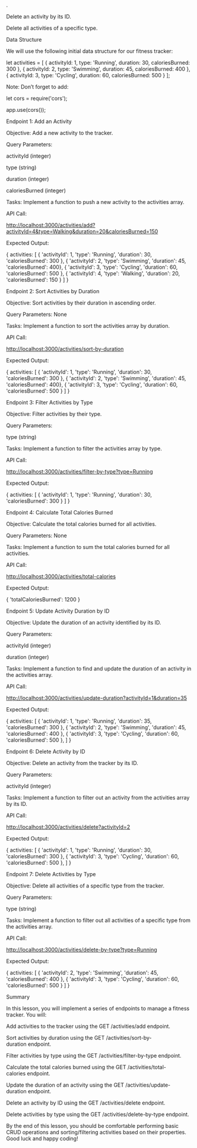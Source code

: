.

Delete an activity by its ID.

Delete all activities of a specific type.

Data Structure

We will use the following initial data structure for our fitness tracker:

let activities = [
  { activityId: 1, type: 'Running', duration: 30, caloriesBurned: 300 },
  { activityId: 2, type: 'Swimming', duration: 45, caloriesBurned: 400 },
  { activityId: 3, type: 'Cycling', duration: 60, caloriesBurned: 500 }
];


Note: Don’t forget to add:

let cors = require('cors');

app.use(cors());


Endpoint 1: Add an Activity

Objective: Add a new activity to the tracker.

Query Parameters:

activityId (integer)

type (string)

duration (integer)

caloriesBurned (integer)

Tasks: Implement a function to push a new activity to the activities array.

API Call:

<http://localhost:3000/activities/add?activityId=4&type=Walking&duration=20&caloriesBurned=150>


Expected Output:

{
        activities: [
          { 'activityId': 1, 'type': 'Running', 'duration': 30, 'caloriesBurned': 300 },
          { 'activityId': 2, 'type': 'Swimming', 'duration': 45, 'caloriesBurned': 400},
          { 'activityId': 3, 'type': 'Cycling', 'duration': 60, 'caloriesBurned': 500 },
          { 'activityId': 4, 'type': 'Walking', 'duration': 20, 'caloriesBurned': 150 }
        ]
}


Endpoint 2: Sort Activities by Duration

Objective: Sort activities by their duration in ascending order.

Query Parameters: None

Tasks: Implement a function to sort the activities array by duration.

API Call:

<http://localhost:3000/activities/sort-by-duration>


Expected Output:

{
        activities: [
          { 'activityId': 1, 'type': 'Running', 'duration': 30, 'caloriesBurned': 300 },
          { 'activityId': 2, 'type': 'Swimming', 'duration': 45, 'caloriesBurned': 400},
          { 'activityId': 3, 'type': 'Cycling', 'duration': 60, 'caloriesBurned': 500 }
        ]
}


Endpoint 3: Filter Activities by Type

Objective: Filter activities by their type.

Query Parameters:

type (string)

Tasks: Implement a function to filter the activities array by type.

API Call:

<http://localhost:3000/activities/filter-by-type?type=Running>


Expected Output:

{
        activities: [
   { 'activityId': 1, 'type': 'Running', 'duration': 30, 'caloriesBurned': 300 }
        ]
}


Endpoint 4: Calculate Total Calories Burned

Objective: Calculate the total calories burned for all activities.

Query Parameters: None

Tasks: Implement a function to sum the total calories burned for all activities.

API Call:

<http://localhost:3000/activities/total-calories>


Expected Output:

{ 'totalCaloriesBurned': 1200 }


Endpoint 5: Update Activity Duration by ID

Objective: Update the duration of an activity identified by its ID.

Query Parameters:

activityId (integer)

duration (integer)

Tasks: Implement a function to find and update the duration of an activity in the activities array.

API Call:

<http://localhost:3000/activities/update-duration?activityId=1&duration=35>


Expected Output:

{
        activities: [
          { 'activityId': 1, 'type': 'Running', 'duration': 35, 'caloriesBurned': 300 },
          { 'activityId': 2, 'type': 'Swimming', 'duration': 45, 'caloriesBurned': 400 },
          { 'activityId': 3, 'type': 'Cycling', 'duration': 60, 'caloriesBurned': 500 },
        ]
}


Endpoint 6: Delete Activity by ID

Objective: Delete an activity from the tracker by its ID.

Query Parameters:

activityId (integer)

Tasks: Implement a function to filter out an activity from the activities array by its ID.

API Call:

<http://localhost:3000/activities/delete?activityId=2>


Expected Output:

{
        activities: [
  { 'activityId': 1, 'type': 'Running', 'duration': 30, 'caloriesBurned': 300 },
  { 'activityId': 3, 'type': 'Cycling', 'duration': 60, 'caloriesBurned': 500 },
        ]
}


Endpoint 7: Delete Activities by Type

Objective: Delete all activities of a specific type from the tracker.

Query Parameters:

type (string)

Tasks: Implement a function to filter out all activities of a specific type from the activities array.

API Call:

<http://localhost:3000/activities/delete-by-type?type=Running>


Expected Output:

{
        activities: [
  { 'activityId': 2, 'type': 'Swimming', 'duration': 45, 'caloriesBurned': 400 },
  { 'activityId': 3, 'type': 'Cycling', 'duration': 60, 'caloriesBurned': 500 }
        ]
}


Summary

In this lesson, you will implement a series of endpoints to manage a fitness tracker. You will:

Add activities to the tracker using the GET /activities/add endpoint.

Sort activities by duration using the GET /activities/sort-by-duration endpoint.

Filter activities by type using the GET /activities/filter-by-type endpoint.

Calculate the total calories burned using the GET /activities/total-calories endpoint.

Update the duration of an activity using the GET /activities/update-duration endpoint.

Delete an activity by ID using the GET /activities/delete endpoint.

Delete activities by type using the GET /activities/delete-by-type endpoint.

By the end of this lesson, you should be comfortable performing basic CRUD operations and sorting/filtering activities based on their properties. Good luck and happy coding!
